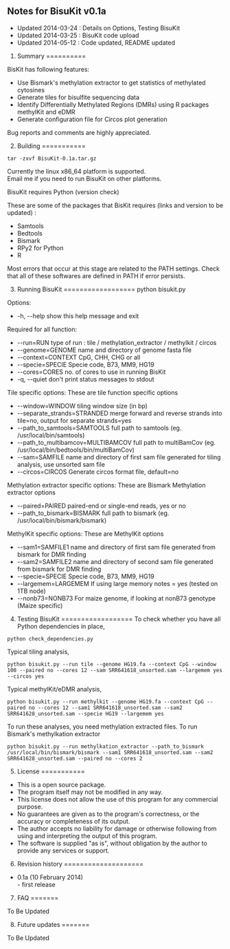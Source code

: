 Notes for BisuKit v0.1a
-----------------------------------------------------------

- Updated 2014-03-24 : Details on Options, Testing BisuKit
- Updated 2014-03-25 : BisuKit code upload
- Updated 2014-05-12 : Code updated, README updated

1. Summary 
==========

BisKit has following features:

- Use Bismark's methylation extractor to get statistics of methylated cytosines
- Generate tiles for bisulfite sequencing data
- Identify Differentially Methylated Regions (DMRs) using R packages methylKit and eDMR
- Generate configuration file for Circos plot generation

Bug reports and comments are highly appreciated.

2. Building 
===========
```
tar -zxvf BisuKit-0.1a.tar.gz
```

Currently the linux x86_64 platform is supported.  
Email me if you need to run BisuKit on other platforms.

BisuKit requires Python (version check)

These are some of the packages that BisKit requires (links and version to be updated) :
- Samtools
- Bedtools
- Bismark
- RPy2 for Python
- R

Most errors that occur at this stage are related to the PATH settings.
Check that all of these softwares are defined in PATH if error persists.

3. Running BisuKit
==================
python bisukit.py 

Options:
- -h, --help            show this help message and exit

Required for all function:
- --run=RUN           type of run : tile / methylation_extractor / methylkit / circos
- --genome=GENOME     name and directory of genome fasta file
- --context=CONTEXT   CpG, CHH, CHG or all
- --specie=SPECIE     Specie code, B73, MM9, HG19
- --cores=CORES       no. of cores to use in running BisKit
- -q, --quiet         don't print status messages to stdout

Tile specific options:
These are tile function specific options
- --window=WINDOW     tiling window size (in bp)
- --separate_strands=STRANDED    merge forward and reverse strands into tile=no, output for separate strands=yes
- --path_to_samtools=SAMTOOLS    full path to samtools (eg. /usr/local/bin/samtools)
- --path_to_multibamcov=MULTIBAMCOV  full path to multiBamCov (eg. /usr/local/bin/bedtools/bin/multiBamCov)
- --sam=SAMFILE       name and directory of first sam file generated for tiling analysis, use unsorted sam file
- --circos=CIRCOS     Generate circos format file, default=no

Methylation extractor specific options:
These are Bismark Methylation extractor options
- --paired=PAIRED     paired-end or single-end reads, yes or no
- --path_to_bismark=BISMARK full path to bismark (eg. /usr/local/bin/bismark/bismark)

MethylKit specific options:
These are MethylKit options
- --sam1=SAMFILE1     name and directory of first sam file generated from bismark for DMR finding
- --sam2=SAMFILE2     name and directory of second sam file generated from bismark for DMR finding
- --specie=SPECIE     Specie code, B73, MM9, HG19
- --largemem=LARGEMEM If using large memory notes = yes (tested on 1TB node)
- --nonb73=NONB73     For maize genome, if looking at nonB73 genotype (Maize specific)

4. Testing BisuKit
==================
To check whether you have all Python dependencies in place,
```
python check_dependencies.py
```

Typical tiling analysis, 
```
python bisukit.py --run tile --genome HG19.fa --context CpG --window 100 --paired no --cores 12 --sam SRR641618_unsorted.sam --largemem yes --circos yes
```

Typical methylKit/eDMR analysis,
```
python bisukit.py --run methylkit --genome HG19.fa --context CpG --paired no --cores 12 --sam1 SRR641618_unsorted.sam --sam2 SRR641628_unsorted.sam --specie HG19 --largemem yes
```

To run these analyses, you need methylation extracted files. To run Bismark's methylkation extractor
```
python bisukit.py --run methylkation_extractor --path_to_bismark /usr/local/bin/bismark/bismark --sam1 SRR641618_unsorted.sam --sam2 SRR641628_unsorted.sam --paired no --cores 2 
```

5. License
===========

- This is a open source package.
- The program itself may not be modified in any way.
- This license does not allow the use of this program for any commercial purpose. 
- No guarantees are given as to the program's correctness, or the accuracy or completeness of its output.  
- The author accepts no liability for damage or otherwise following from using and interpreting the output of this program.
- The software is supplied "as is", without obligation by the author to provide any services or support.

6. Revision history
====================

- 0.1a (10 February 2014)  
        - first release

7. FAQ
=======

To Be Updated

8. Future updates
=======

To Be Updated
